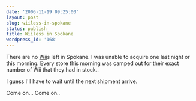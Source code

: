 ```yaml
---
date: '2006-11-19 09:25:00'
layout: post
slug: wiiless-in-spokane
status: publish
title: Wiiless in Spokane
wordpress_id: '168'
---
```


There are no [Wii](http://en.wikipedia.org/wiki/Wii)s left in Spokane.  I was unable to acquire one last night or this morning.  Every store this morning was camped out for their exact number of Wii that they had in stock..




I guess I'll have to wait until the next shipment arrive.




Come on... Come on..
